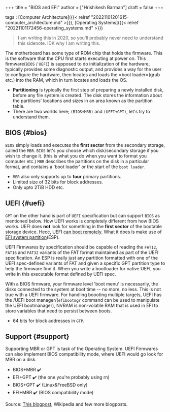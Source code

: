 +++
title = "BIOS and EFI"
author = ["Hrishikesh Barman"]
draft = false
+++

tags
: [Computer Architecture]({{< relref "20221101201615-computer_architecture.md" >}}), [Operating Systems]({{< relref "20221101172456-operating_systems.md" >}})

> I am writing this in 2020, so you'll probably never need to understand this sidenote. IDK why I am writing this.

The motherboard has some type of ROM chip that holds the firmware. This is the software that the CPU first starts executing at power on. This firmware(`BIOS` / `UEFI`) is supposed to do initialization of the hardware, typically provides some diagnostic output, and provides a way for the user to configure the hardware, then locates and loads the =boot loader=(grub etc.) into the RAM, which in turn locates and loads the OS.

-   **Partitioning** is typically the first step of preparing a newly installed disk, before any file system is created. The disk stores the information about the partitions' locations and sizes in an area known as the partition table.
-   There are two worlds here; `(BIOS+MBR)` and `(UEFI+GPT)`, let's try to understand them.


## BIOS {#bios}

`BIOS` simply loads and executes the **first sector** from the secondary storage, called the `MBR`. `BIOS` let's you choose which disk/secondary storage if you wish to change it. (this is what you do when you want to format you computer etc.) `MBR` describes the partitions on the disk in a particular format, and contains a 'boot loader' or the start of the `boot loader`.

-   `MBR` also only supports up to **four** primary partitions.
-   Limited size of 32 bits for block addresses.
-   Only upto 2TiB HDD etc.


## UEFI {#uefi}

`GPT` on the other hand is part of `UEFI` specification but can support `BIOS` as mentioned below. How UEFI works is completely different from how BIOS works. UEFI does **not** look for something in the **first sector** of the bootable storage device. Hecc, UEFI [can boot remotely](https://en.wikipedia.org/wiki/Preboot_Execution_Environment). What it does is make use of [EFI system partition](https://en.wikipedia.org/wiki/EFI_system_partition)(ESP).

UEFI Firmwares by specification should be capable of reading the `FAT12`, `FAT16` and `FAT32` variants of the FAT format maintained as part of the UEFI specification. An ESP is really just any partition formatted with one of the UEFI spec-defined variants of FAT and given a specific GPT partition type to help the firmware find it. When you write a bootloader for native UEFI, you write in this executable format defined by UEFI spec.

With a BIOS firmware, your firmware level 'boot menu' is necessarily, the disks connected to the system at boot time -- no more, no less. This is not true with a UEFI firmware. For handling boooting multiple targets, UEFI has the /UEFI boot manager/(`efibootmgr` command can be used to manipulate the UEFI bootmanager), NVRAM is non-volatile RAM that is used in EFI to store variables that need to persist between boots.

-   64 bits for block addresses in `GTP`.


## Support {#support}

Supporting MBR or GPT is task of the Operating System. UEFI Firmwares can also implement BIOS compatibility mode, where UEFI would go look for MBR on a disk.

-   BIOS+MBR ✔️
-   EFI+GPT ✔️ (the one you're probably using rn)
-   BIOS+GPT ✔️ (Linux&amp;FreeBSD only)
-   EFI+MBR ✔️ (BIOS compatibility mode)

Source: [This blogpost](https://www.happyassassin.net/2014/01/25/uefi-boot-how-does-that-actually-work-then/), Wikipedia and few more blogposts.
